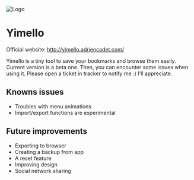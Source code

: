 ![Logo](http://yimello.adriencadet.com/assets/img/logo-250.png)

# Yimello

Official website: http://yimello.adriencadet.com/

Yimello is a tiny tool to save your bookmarks and browse them easily.
Current version is a beta one. Then, you can encounter some issues when
using it. Please open a ticket in tracker to notify me :) I'll appreciate.

## Knowns issues

* Troubles with menu animations
* Import/export functions are experimental

## Future improvements 

* Exporting to browser
* Creating a backup from app
* A reset feature
* Improving design
* Social network sharing